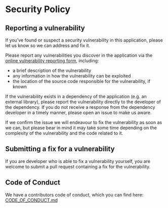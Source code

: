 # Security Policy

## Reporting a vulnerability

If you’ve found or suspect a security vulnerability in this application, please let us know so we can address and fix it.

Please report any vulnerabilities you discover in the application via the [online vulnerability reporting form](https://github.com/orryverducci/SpectreConsoleLogger/security/advisories/new), including:

- a brief description of the vulnerability
- any information in how the vulnerability can be exploited
- the location of the source code responsible for the vulnerability, if known

If the vulnerability exists in a dependency of the application (e.g. an external library), please report the vulnerability directly to the developer of the dependency. If you do not receive a response from the dependency developer in a timely manner, please open an issue to make us aware.

If we confirm the issue we will endeavour to fix the vulnerability as soon as we can, but please bear in mind it may take some time depending on the complexity of the vulnerability and the code related to it.

## Submitting a fix for a vulnerability

If you are developer who is able to fix a vulnerability yourself, you are welcome to submit a pull request containing a fix for the vulnerability.

## Code of Conduct

We have a contributors code of conduct, which you can find here: [CODE_OF_CONDUCT.md](CODE_OF_CONDUCT.md)
